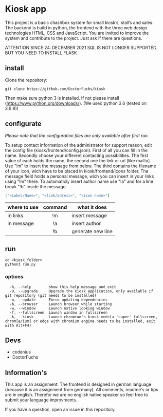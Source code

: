 # Kiosk app

This project is a basic chashbox system for small kiosk’s, stall’s and sales. The backend is build in python, the frontend with the three web design technologies HTML, CSS and JavaScript. You are invited to improve the system and contribute to the project. Just ask if there are questions.

ATTENTION SINCE 24. DECEMBER 2021 SQL IS NOT LONGER SUPPORTED. BUT YOU NEED TO INSTALL FLASK

## install

Clone the repository:
```shell
git clone https://github.com/DoctorFuchs/kiosk
```

Then make sure python 3 is installed. If not please install (https://www.python.org/downloads/). (We used python 3.6 (tested on 3.9.9))

## configurate
*Please note that the configuration files are only available after first run.*

To setup contact information of the administrator for support reason, edit the config file (kiosk/frontend/config.json). First of all you can fill in the name. Secondly choose your different contacting possibilities. The first value of each holds the name, the second one the link or url (like mailto). Use "!m" to insert the message from below. The third contains the filename of your icon, wich have to be placed in kiosk/frontend/icons folder. The message field holds a personal message, wich you can insert in your links using "!m" there. To automaticly insert author name use "!a" and for a line break "!b" inside the message.
```json
["<Label/Name>", "<link/adress>", "<icon name>"]
```

| where to use | command | what it does      |
|--------------|:-------:|-------------------|
| in links     |    !m   | insert message    |
| in message   |    !a   | insert author     |
|              |    !b   | generate new line |

## run

```shell
cd <kiosk_folder>
python3 run.py
```

### options
```
  -h, --help        show this help message and exit
  -U, --upgrade     Upgrade the kiosk application, only available if git repository (git needs to be installed)
  -u, --update      Force updating dependencies
  -b, --browser     Launch browser while starting
  -w, --window      Launch native looking window
  -f, --fullscreen  Launch window in fullscreen
  -k, --kiosk       Launch chromium's kiosk mode(a 'super' fullscreen, chrom[e/ium] or edge with chromium engine needs to be installed, exit with Alt+F4)
```

## Devs
- codenius
- DoctorFuchs

## Information's
This app is an assignment. 
The frontend is designed in german language (because it is an assignment from germany). 
All comments, readme's or tips are in english. 
Therefor we are no english native speaker so feel free to submit your language improvments.

If you have a question, open an issue in this repository.
